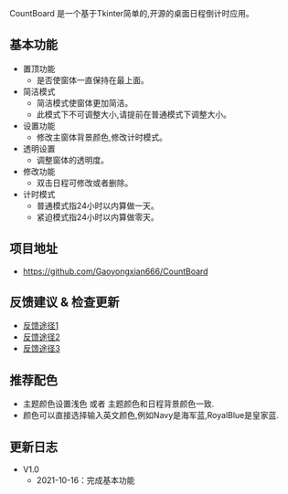 CountBoard 是一个基于Tkinter简单的,开源的桌面日程倒计时应用。

## 基本功能
* 置顶功能  
    * 是否使窗体一直保持在最上面。  
* 简洁模式  
    * 简洁模式使窗体更加简洁。  
    * 此模式下不可调整大小,请提前在普通模式下调整大小。  
* 设置功能  
    * 修改主窗体背景颜色,修改计时模式。  
* 透明设置  
    * 调整窗体的透明度。  
* 修改功能  
    * 双击日程可修改或者删除。  
* 计时模式
   * 普通模式指24小时以内算做一天。    
   * 紧迫模式指24小时以内算做零天。

## 项目地址
* <https://github.com/Gaoyongxian666/CountBoard>

## 反馈建议 & 检查更新
* [反馈途径1](https://docs.qq.com/doc/DR1pMeWhYQmR2V09v)
* [反馈途径2](https://weibo.com/u/6014982753)
* [反馈途径3](https://github.com/Gaoyongxian666/CountBoard)

## 推荐配色
* 主题颜色设置浅色 或者 主题颜色和日程背景颜色一致.
* 颜色可以直接选择输入英文颜色,例如Navy是海军蓝,RoyalBlue是皇家蓝.

## 更新日志
* V1.0
   * 2021-10-16：完成基本功能
